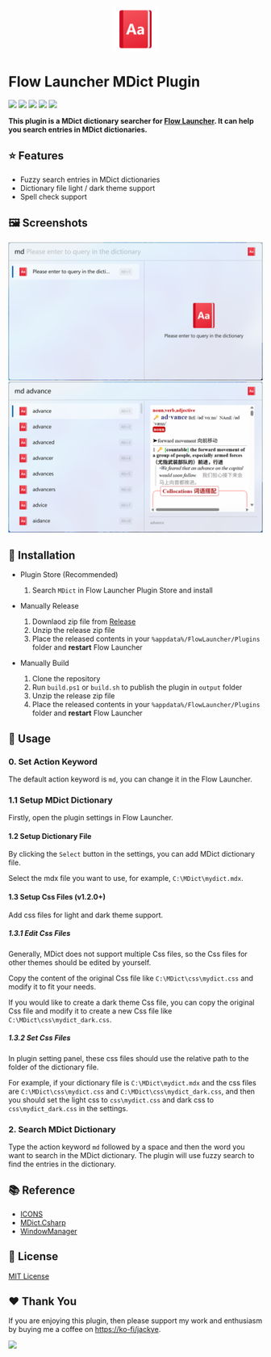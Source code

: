 <p align="center">
  <img src="./src/Flow.Launcher.Plugin.MDict/Images/icon.png" width="90">
</p>

# Flow Launcher MDict Plugin

<p>
  <img src="https://img.shields.io/maintenance/yes/3000">
  <a href="https://github.com/Flow-Launcher/Flow.Launcher"><img src="https://img.shields.io/badge/Flow%20Launcher-2.0.0+-blue"></a>
  <img src="https://img.shields.io/github/release-date/Jack251970/Flow.Launcher.Plugin.MDict">
  <a href="https://github.com/Jack251970/Flow.Launcher.Plugin.MDict/releases/latest"><img src="https://img.shields.io/github/v/release/Jack251970/Flow.Launcher.Plugin.MDict"></a>
  <img src="https://img.shields.io/github/license/Jack251970/Flow.Launcher.Plugin.MDict">
</p>

**This plugin is a MDict dictionary searcher for [Flow Launcher](https://github.com/Flow-Launcher/Flow.Launcher). It can help you search entries in MDict dictionaries.**

## ⭐ Features

- Fuzzy search entries in MDict dictionaries
- Dictionary file light / dark theme support
- Spell check support

## 🖼️ Screenshots

<picture>
  <source media="(prefers-color-scheme: dark)" srcset="./images/screenshot1_dark.png">
  <source media="(prefers-color-scheme: light)" srcset="./images/screenshot1_light.png">
  <img alt="Screenshot 1" src="./images/screenshot1_light.png">
</picture>

<picture>
  <source media="(prefers-color-scheme: dark)" srcset="./images/screenshot2_dark.png">
  <source media="(prefers-color-scheme: light)" srcset="./images/screenshot2_light.png">
  <img alt="Screenshot 2" src="./images/screenshot2_light.png">
</picture>

## 🚀 Installation

* Plugin Store (Recommended)

  1. Search `MDict` in Flow Launcher Plugin Store and install

* Manually Release

  1. Downlaod zip file from [Release](https://github.com/Jack251970/Flow.Launcher.Plugin.MDict/releases)
  2. Unzip the release zip file
  3. Place the released contents in your `%appdata%/FlowLauncher/Plugins` folder and **restart** Flow Launcher

* Manually Build

  1. Clone the repository
  2. Run `build.ps1` or `build.sh` to publish the plugin in `output` folder
  3. Unzip the release zip file
  4. Place the released contents in your `%appdata%/FlowLauncher/Plugins` folder and **restart** Flow Launcher

## 📝 Usage

### 0. Set Action Keyword

The default action keyword is `md`, you can change it in the Flow Launcher.

### 1.1 Setup MDict Dictionary

Firstly, open the plugin settings in Flow Launcher.

#### 1.2 Setup Dictionary File

By clicking the `Select` button in the settings, you can add MDict dictionary file.

Select the mdx file you want to use, for example, `C:\MDict\mydict.mdx`.

#### 1.3 Setup Css Files (v1.2.0+)

Add css files for light and dark theme support.

##### 1.3.1 Edit Css Files

Generally, MDict does not support multiple Css files, so the Css files for other themes should be edited by yourself.

Copy the content of the original Css file like `C:\MDict\css\mydict.css` and modify it to fit your needs.

If you would like to create a dark theme Css file, you can copy the original Css file and modify it to create a new Css file like `C:\MDict\css\mydict_dark.css`.

##### 1.3.2 Set Css Files

In plugin setting panel, these css files should use the relative path to the folder of the dictionary file.

For example, if your dictionary file is `C:\MDict\mydict.mdx` and the css files are `C:\MDict\css\mydict.css` and `C:\MDict\css\mydict_dark.css`,
and then you should set the light css to `css\mydict.css` and dark css to `css\mydict_dark.css` in the settings.

### 2. Search MDict Dictionary

Type the action keyword `md` followed by a space and then the word you want to search in the MDict dictionary.
The plugin will use fuzzy search to find the entries in the dictionary.

## 📚 Reference

- [ICONS](https://icons8.com/icons)
- [MDict.Csharp](https://github.com/Jack251970/MDict.Csharp)
- [WindowManager](https://github.com/Jack251970/Flow.Launcher.Plugin.WindowManager)

## 📄 License

[MIT License](LICENSE)

## ❤️ Thank You

If you are enjoying this plugin, then please support my work and enthusiasm by buying me a coffee on
[https://ko-fi/jackye](https://ko-fi.com/jackye).

[<img style="float:left" src="https://user-images.githubusercontent.com/14358394/115450238-f39e8100-a21b-11eb-89d0-fa4b82cdbce8.png" width="200">](https://ko-fi.com/jackye)
